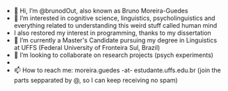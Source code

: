 - 👋 Hi, I’m @brunodOut, also known as Bruno Moreira-Guedes
- 👀 I’m interested in cognitive science, linguistics, psycholinguistics and everything related to understanding this weird stuff called human mind
- I also restored my interest in programming, thanks to my dissertation
- 🌱 I’m currently a Master's Candidate pursuing my degree in Linguistics at UFFS (Federal University of Fronteira Sul, Brazil)
- 💞️ I’m looking to collaborate on research projects (psych experiments)
- 
- 📫 How to reach me: moreira.guedes -at- estudante.uffs.edu.br (join the parts sepparated by @, so I can keep receiving no spam)

<!---
brunodOut/brunodOut is a ✨ special ✨ repository because its `README.md` (this file) appears on your GitHub profile.
You can click the Preview link to take a look at your changes.
--->
